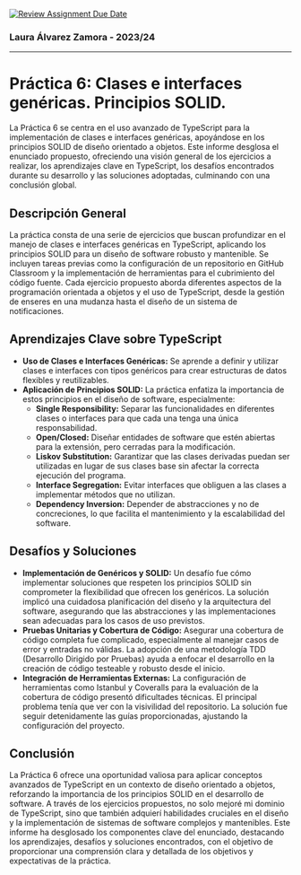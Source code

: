 [![Review Assignment Due Date](https://classroom.github.com/assets/deadline-readme-button-24ddc0f5d75046c5622901739e7c5dd533143b0c8e959d652212380cedb1ea36.svg)](https://classroom.github.com/a/G0JN8jPZ)

### Laura Álvarez Zamora - 2023/24

---

# Práctica 6: Clases e interfaces genéricas. Principios SOLID.

La Práctica 6 se centra en el uso avanzado de TypeScript para la implementación de clases e interfaces
genéricas, apoyándose en los principios SOLID de diseño orientado a objetos. Este informe desglosa 
el enunciado propuesto, ofreciendo una visión general de los ejercicios a realizar, los aprendizajes
clave en TypeScript, los desafíos encontrados durante su desarrollo y las soluciones adoptadas, 
culminando con una conclusión global.

## Descripción General

La práctica consta de una serie de ejercicios que buscan profundizar en el manejo de clases e interfaces 
genéricas en TypeScript, aplicando los principios SOLID para un diseño de software robusto y mantenible. 
Se incluyen tareas previas como la configuración de un repositorio en GitHub Classroom y la implementación 
de herramientas para el cubrimiento del código fuente. Cada ejercicio propuesto aborda diferentes aspectos 
de la programación orientada a objetos y el uso de TypeScript, desde la gestión de enseres en una mudanza 
hasta el diseño de un sistema de notificaciones.

## Aprendizajes Clave sobre TypeScript

- **Uso de Clases e Interfaces Genéricas:** Se aprende a definir y utilizar clases e interfaces con 
tipos genéricos para crear estructuras de datos flexibles y reutilizables.
- **Aplicación de Principios SOLID:** La práctica enfatiza la importancia de estos principios en el 
diseño de software, especialmente:
  - **Single Responsibility:** Separar las funcionalidades en diferentes clases o interfaces para que 
  cada una tenga una única responsabilidad.
  - **Open/Closed:** Diseñar entidades de software que estén abiertas para la extensión, pero cerradas 
  para la modificación.
  - **Liskov Substitution:** Garantizar que las clases derivadas puedan ser utilizadas en lugar de sus 
  clases base sin afectar la correcta ejecución del programa.
  - **Interface Segregation:** Evitar interfaces que obliguen a las clases a implementar métodos que 
  no utilizan.
  - **Dependency Inversion:** Depender de abstracciones y no de concreciones, lo que facilita el 
  mantenimiento y la escalabilidad del software.

## Desafíos y Soluciones

- **Implementación de Genéricos y SOLID:** Un desafío fue cómo implementar soluciones que respeten 
los principios SOLID sin comprometer la flexibilidad que ofrecen los genéricos. La solución implicó 
una cuidadosa planificación del diseño y la arquitectura del software, asegurando que las abstracciones 
y las implementaciones sean adecuadas para los casos de uso previstos.
- **Pruebas Unitarias y Cobertura de Código:** Asegurar una cobertura de código completa fue complicado, 
especialmente al manejar casos de error y entradas no válidas. La adopción de una metodología TDD (Desarrollo 
Dirigido por Pruebas) ayuda a enfocar el desarrollo en la creación de código testeable y robusto desde 
el inicio.
- **Integración de Herramientas Externas:** La configuración de herramientas como Istanbul y Coveralls 
para la evaluación de la cobertura de código presentó dificultades técnicas. El principal problema tenía 
que ver con la visivilidad del repositorio. La solución fue seguir detenidamente las guías proporcionadas, 
ajustando la configuración del proyecto.

## Conclusión

La Práctica 6 ofrece una oportunidad valiosa para aplicar conceptos avanzados de TypeScript en un contexto 
de diseño orientado a objetos, reforzando la importancia de los principios SOLID en el desarrollo de software. 
A través de los ejercicios propuestos, no solo mejoré mi dominio de TypeScript, sino que también adquierí 
habilidades cruciales en el diseño y la implementación de sistemas de software complejos y mantenibles. 
Este informe ha desglosado los componentes clave del enunciado, destacando los aprendizajes, desafíos 
y soluciones encontrados, con el objetivo de proporcionar una comprensión clara y detallada de los 
objetivos y expectativas de la práctica.
